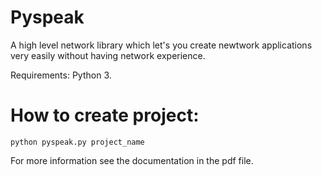# Pyspeak
A high level network library which let's you create newtwork applications very easily without having network experience.

Requirements:
    Python 3.
    
# How to create project:
    python pyspeak.py project_name


For more information see the documentation in the pdf file.

